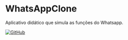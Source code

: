 # WhatsAppClone
Aplicativo didático que simula as funções do Whatsapp.

[![GitHub](https://img.shields.io/github/license/mashape/apistatus.svg)](https://github.com/marcoscuomo/WhatsAppClone/blob/master/LICENSE)

